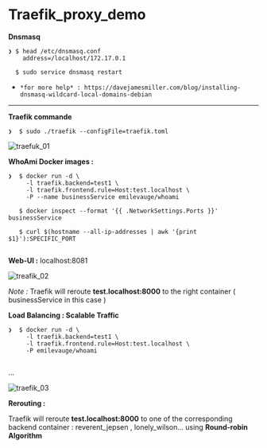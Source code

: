 # Traefik_proxy_demo

**Dnsmasq**
```
❯ $ head /etc/dnsmasq.conf 
    address=/localhost/172.17.0.1
 
  $ sudo service dnsmasq restart

```

*     *for more help* : https://davejamesmiller.com/blog/installing-dnsmasq-wildcard-local-domains-debian   


----------------------------------------------------
 

**Traefik commande**

```
❯  $ sudo ./traefik --configFile=traefik.toml

```

![traefuk_01](https://cloud.githubusercontent.com/assets/7684497/17548330/b323b51e-5eeb-11e6-9fdf-9aee7816767d.png)


**WhoAmi Docker images :**

``` 
❯  $ docker run -d \
     -l traefik.backend=test1 \
     -l traefik.frontend.rule=Host:test.localhost \
     -P --name businessService emilevauge/whoami

   $ docker inspect --format '{{ .NetworkSettings.Ports }}'  businessService

   $ curl $(hostname --all-ip-addresses | awk '{print $1}'):SPECIFIC_PORT
   
```

**Web-UI :** localhost:8081
   
![treafik_02](https://cloud.githubusercontent.com/assets/7684497/17546937/b0a3f8be-5ee4-11e6-9101-4045b87f923f.png)
   
   
   
*Note :* Traefik will reroute **test.localhost:8000** to the right container ( businessService in this case )
   
   
**Load Balancing : Scalable Traffic**

```
❯  $ docker run -d \
     -l traefik.backend=test1 \
     -l traefik.frontend.rule=Host:test.localhost \
     -P emilevauge/whoami
     
```
...

![traefik_03](https://cloud.githubusercontent.com/assets/7684497/17547027/330846de-5ee5-11e6-90bf-7711e9ee1d73.png)


**Rerouting :**
   
Traefik will reroute **test.localhost:8000** to one of the corresponding backend container : reverent_jepsen , lonely_wilson...
using **Round-robin Algorithm**
